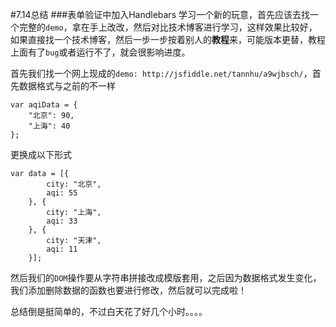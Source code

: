 #7.14总结
###表单验证中加入Handlebars
学习一个新的玩意，首先应该去找一个完整的`demo`，拿在手上改改，然后对比技术博客进行学习，这样效果比较好，如果直接找一个技术博客，然后一步一步按着别人的<b>教程</b>来，可能版本更替，教程上面有了`bug`或者运行不了，就会很影响进度。

首先我们找一个网上现成的`demo: http://jsfiddle.net/tannhu/a9wjbsch/`，首先数据格式与之前的不一样
<pre><code>var aqiData = {
    "北京": 90,
    "上海": 40
};</code></pre>
更换成以下形式
<pre><code>var data = [{
        city: "北京",
        aqi: 55
    }, {
        city: "上海",
        aqi: 33
    }, {
        city: "天津",
        aqi: 11
    }];</code></pre>
然后我们的`DOM`操作要从字符串拼接改成模版套用，之后因为数据格式发生变化，我们添加删除数据的函数也要进行修改，然后就可以完成啦！

总结倒是挺简单的，不过白天花了好几个小时。。。。